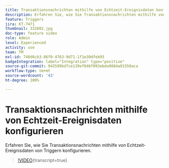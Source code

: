```yaml
---
title: Transaktionsnachrichten mithilfe von Echtzeit-Ereignisdaten konfigurieren
description: Erfahren Sie, wie Sie Transaktionsnachrichten mithilfe von Echtzeit-Ereignisdaten von Triggern konfigurieren.
feature: Triggers
jira: KT-7471
thumbnail: 332602.jpg
doc-type: feature video
role: Admin
level: Experienced
activity: use
team: TM
exl-id: 748d6cb3-86f0-4763-9d71-1f1e30dfeb93
badgeIntegration: label="Integration" type="positive"
source-git-commit: 943599bd7ce139ef846f093ebda9084a91550aca
workflow-type: tm+mt
source-wordcount: '43'
ht-degree: 100%

---
```


# Transaktionsnachrichten mithilfe von Echtzeit-Ereignisdaten konfigurieren

Erfahren Sie, wie Sie Transaktionsnachrichten mithilfe von Echtzeit-Ereignisdaten von Triggern konfigurieren.

>[!VIDEO](https://video.tv.adobe.com/v/332602?learn=on){transcript=true}
